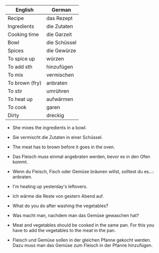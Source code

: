 | English        | German       |
| -------------- | ------------ |
| Recipe         | das Rezept   |
| Ingredients    | die Zutaten  |
| Cooking time   | die Garzeit  |
| Bowl           | die Schüssel |
| Spices         | die Gewürze  |
| To spice up    | würzen       |
| To add sth     | hinzufügen   |
| To mix         | vermischen   |
| To brown (fry) | anbraten     |
| To stir        | umrühren     |
| To heat up     | aufwärmen    |
| To cook        | garen        |
| Dirty          | dreckig      |



- She mixes the ingredients in a bowl.
- Sie vermischt die Zutaten in einer Schüssel.

- The meat has to brown before it goes in the oven.
- Das Fleisch muss einmal angebraten werden, bevor es in den Ofen kommt.

- Wenn du Fleisch, Fisch oder Gemüse bräunen willst, solltest du es...: anbraten.

- I'm heating up yesterday's leftovers.
- Ich wärme die Reste von gestern Abend auf.

- What do you do after washing the vegetables?
- Was macht man, nachdem man das Gemüse gewaschen hat?

- Meat and vegetables should be cooked in the same pan. For this you have to add the vegetables to the meat in the pan.
- Fleisch und Gemüse sollen in der gleichen Pfanne gekocht werden. Dazu muss man das Gemüse zum Fleisch in der Pfanne hinzufügen.

